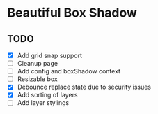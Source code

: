 # Beautiful Box Shadow

## TODO

- [x] Add grid snap support
- [ ] Cleanup page
- [ ] Add config and boxShadow context
- [ ] Resizable box
- [x] Debounce replace state due to security issues
- [x] Add sorting of layers
- [ ] Add layer stylings
